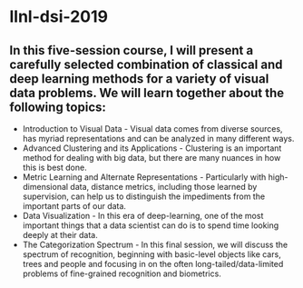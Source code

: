 # llnl-dsi-2019

## In this five-session course, I will present a carefully selected combination of classical and deep learning methods for a variety of visual data problems.  We will learn together about the following topics:
* Introduction to Visual Data - Visual data comes from diverse sources, has myriad representations and can be analyzed in many different ways.
* Advanced Clustering and its Applications - Clustering is an important method for dealing with big data, but there are many nuances in how this is best done.
* Metric Learning and Alternate Representations - Particularly with high-dimensional data, distance metrics, including those learned by supervision, can help us to distinguish the impediments from the important parts of our data.
* Data Visualization - In this era of deep-learning, one of the most important things that a data scientist can do is to spend time looking deeply at their data.
* The Categorization Spectrum - In this final session, we will discuss the spectrum of recognition, beginning with basic-level objects like cars, trees and people and focusing in on the often long-tailed/data-limited problems of fine-grained recognition and biometrics.
